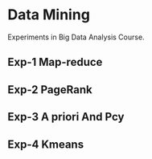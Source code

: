 # Data Mining

Experiments in Big Data Analysis Course.

## Exp-1 Map-reduce

## Exp-2 PageRank

## Exp-3 A priori And Pcy

## Exp-4 Kmeans
